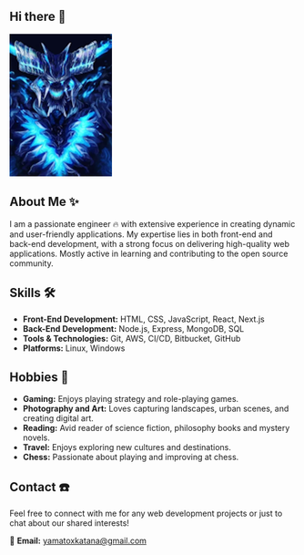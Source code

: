 ## Hi there 👋

![Vergil's Devil Trigger](data/dt.png)

## About Me ✨
I am a passionate engineer :fire: with extensive experience in creating dynamic and user-friendly applications. My expertise lies in both front-end and back-end development, with a strong focus on delivering high-quality web applications. Mostly active in learning and contributing to the open source community.

## Skills 🛠️
- **Front-End Development:** HTML, CSS, JavaScript, React, Next.js
- **Back-End Development:** Node.js, Express, MongoDB, SQL
- **Tools & Technologies:** Git, AWS, CI/CD, Bitbucket, GitHub
- **Platforms:** Linux, Windows

## Hobbies 🎨
- **Gaming:** Enjoys playing strategy and role-playing games.
- **Photography and Art:** Loves capturing landscapes, urban scenes, and creating digital art.
- **Reading:** Avid reader of science fiction, philosophy books and mystery novels.
- **Travel:** Enjoys exploring new cultures and destinations.
- **Chess:** Passionate about playing and improving at chess.

## Contact :phone:

Feel free to connect with me for any web development projects or just to chat about our shared interests!

:email: **Email:** yamatoxkatana@gmail.com

